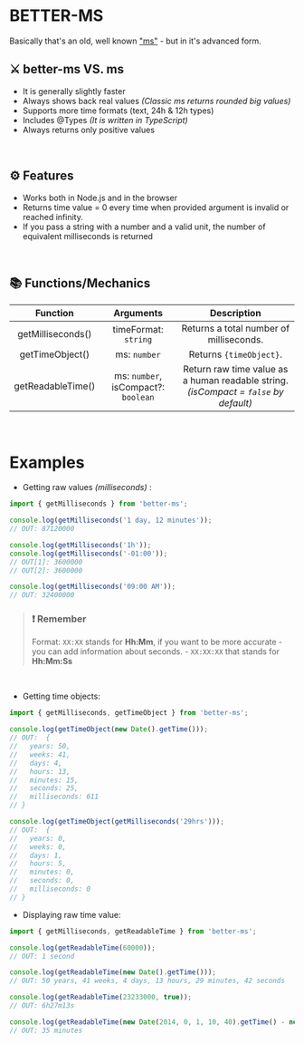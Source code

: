 # BETTER-MS
Basically that's an old, well known ["ms"](https://www.npmjs.com/package/ms) - but in it's advanced form.
## ⚔️ **better-ms** VS. **ms**
- It is generally slightly faster
- Always shows back real values *(Classic ms returns rounded big values)*
- Supports more time formats (text, 24h & 12h types)
- Includes @Types *(It is written in TypeScript)*
- Always returns only positive values

<br />

## ⚙️ Features
- Works both in Node.js and in the browser
- Returns time value = 0 every time when provided argument is invalid or reached infinity.
- If you pass a string with a number and a valid unit, the number of equivalent milliseconds is returned

<br />

## 📚 Functions/Mechanics
|      Function     |              Arguments              |                                      Description                                     |
|:-----------------:|:-----------------------------------:|:------------------------------------------------------------------------------------:|
| getMilliseconds() |         timeFormat: `string`        |                        Returns a total number of milliseconds.                       |
|  getTimeObject()  |             ms: `number`            |                                Returns `{timeObject}`.                               |
| getReadableTime() | ms: `number`, isCompact?: `boolean` | Return raw time value as a human readable string. *(isCompact = `false` by default)* |

<br />

# Examples
- Getting raw values *(milliseconds)* :
```js
import { getMilliseconds } from 'better-ms';

console.log(getMilliseconds('1 day, 12 minutes'));
// OUT: 87120000

console.log(getMilliseconds('1h'));
console.log(getMilliseconds('-01:00'));
// OUT[1]: 3600000
// OUT[2]: 3600000

console.log(getMilliseconds('09:00 AM'));
// OUT: 32400000
```

> ### ❗️ **Remember**
> Format: `XX:XX` stands for **Hh:Mm**, if you want to be more accurate - you can add information about seconds. - `XX:XX:XX` that stands for **Hh:Mm:Ss**

<br />

- Getting time objects:
```js
import { getMilliseconds, getTimeObject } from 'better-ms';

console.log(getTimeObject(new Date().getTime()));
// OUT:  {
//   years: 50,
//   weeks: 41,
//   days: 4,
//   hours: 13,
//   minutes: 15,
//   seconds: 25,
//   milliseconds: 611
// }

console.log(getTimeObject(getMilliseconds('29hrs')));
// OUT:  {
//   years: 0,
//   weeks: 0,
//   days: 1,
//   hours: 5,
//   minutes: 0,
//   seconds: 0,
//   milliseconds: 0
// }
```
- Displaying raw time value:
```js
import { getMilliseconds, getReadableTime } from 'better-ms';

console.log(getReadableTime(60000));
// OUT: 1 second

console.log(getReadableTime(new Date().getTime()));
// OUT: 50 years, 41 weeks, 4 days, 13 hours, 29 minutes, 42 seconds

console.log(getReadableTime(23233000, true));
// OUT: 6h27m13s

console.log(getReadableTime(new Date(2014, 0, 1, 10, 40).getTime() - new Date(2014, 0, 1, 10, 5).getTime()));
// OUT: 35 minutes
```